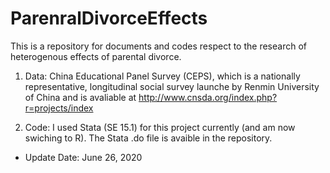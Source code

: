 # ParenralDivorceEffects
This is a repository for documents and codes respect to the research of heterogenous effects of parental divorce.

1. Data: China Educational Panel Survey (CEPS), which is a nationally representative, longitudinal social survey launche by Renmin University of China and is avaliable at http://www.cnsda.org/index.php?r=projects/index

2. Code: I used Stata (SE 15.1) for this project currently (and am now swiching to R). The Stata .do file is avaible in the repository.

* Update Date: June 26, 2020
